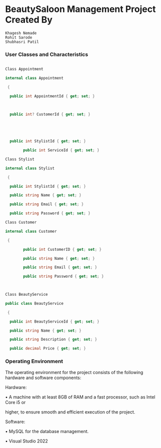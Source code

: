 # BeautySaloon Management Project Created By

 ```
 Khagesh Nemade
 Rohit Sarode
 Shubhasri Patil
```

### User Classes and Characteristics 
```c#

Class Appointment 

internal class Appointment 

 { 

  public int AppointmentId { get; set; } 

 

  public int? CustomerId { get; set; } 

 

 

  public int StylistId { get; set; } 

        public int ServiceId { get; set; } 

Class Stylist 

internal class Stylist 

 { 

  public int StylistId { get; set; } 

  public string Name { get; set; } 

  public string Email { get; set; } 

  public string Password { get; set; } 

Class Customer 

internal class Customer 

 { 

        public int CustomerID { get; set; } 

        public string Name { get; set; } 

        public string Email { get; set; } 

        public string Password { get; set; } 

 

Class BeautyService 

public class BeautyService 

 { 

  public int BeautyServiceId { get; set; } 

  public string Name { get; set; } 

  public string Description { get; set; } 

  public decimal Price { get; set; } 

```
### Operating Environment  

The operating environment for the project consists of the following hardware and software components:   

Hardware:  

• A machine with at least 8GB of RAM and a fast processor, such as Intel Core i5 or  

higher, to ensure smooth and efficient execution of the project. 

 

Software:  

• MySQL for the database management.  

• Visual Studio 2022 


